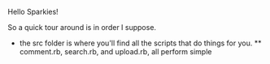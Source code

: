Hello Sparkies!

So a quick tour around is in order I suppose.

  * the src folder is where you'll find all the scripts that do things for you.
  ** comment.rb, search.rb, and upload.rb, all perform simple
